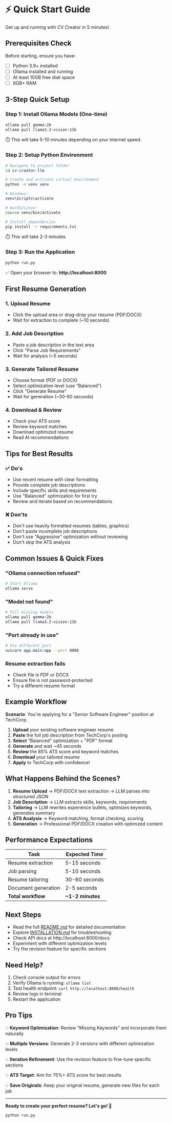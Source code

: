 # ⚡ Quick Start Guide

Get up and running with CV Creator in 5 minutes!

## Prerequisites Check

Before starting, ensure you have:
- [ ] Python 3.9+ installed
- [ ] Ollama installed and running
- [ ] At least 10GB free disk space
- [ ] 8GB+ RAM

## 3-Step Quick Setup

### Step 1: Install Ollama Models (One-time)

```bash
ollama pull gemma:2b
ollama pull llama3.2-vision:11b
```

⏱️ This will take 5-10 minutes depending on your internet speed.

### Step 2: Setup Python Environment

```bash
# Navigate to project folder
cd cv-creator-llm

# Create and activate virtual environment
python -m venv venv

# Windows:
venv\Scripts\activate

# macOS/Linux:
source venv/bin/activate

# Install dependencies
pip install -r requirements.txt
```

⏱️ This will take 2-3 minutes.

### Step 3: Run the Application

```bash
python run.py
```

✅ Open your browser to: **http://localhost:8000**

## First Resume Generation

### 1. Upload Resume
- Click the upload area or drag-drop your resume (PDF/DOCX)
- Wait for extraction to complete (~10 seconds)

### 2. Add Job Description
- Paste a job description in the text area
- Click "Parse Job Requirements"
- Wait for analysis (~5 seconds)

### 3. Generate Tailored Resume
- Choose format (PDF or DOCX)
- Select optimization level (use "Balanced")
- Click "Generate Resume"
- Wait for generation (~30-60 seconds)

### 4. Download & Review
- Check your ATS score
- Review keyword matches
- Download optimized resume
- Read AI recommendations

## Tips for Best Results

### ✅ Do's
- Use recent resume with clear formatting
- Provide complete job descriptions
- Include specific skills and requirements
- Use "Balanced" optimization for first try
- Review and iterate based on recommendations

### ❌ Don'ts
- Don't use heavily formatted resumes (tables, graphics)
- Don't paste incomplete job descriptions
- Don't use "Aggressive" optimization without reviewing
- Don't skip the ATS analysis

## Common Issues & Quick Fixes

### "Ollama connection refused"
```bash
# Start Ollama
ollama serve
```

### "Model not found"
```bash
# Pull missing models
ollama pull gemma:2b
ollama pull llama3.2-vision:11b
```

### "Port already in use"
```bash
# Use different port
uvicorn app.main:app --port 8080
```

### Resume extraction fails
- Check file is PDF or DOCX
- Ensure file is not password-protected
- Try a different resume format

## Example Workflow

**Scenario**: You're applying for a "Senior Software Engineer" position at TechCorp.

1. **Upload** your existing software engineer resume
2. **Paste** the full job description from TechCorp's posting
3. **Select** "Balanced" optimization + "PDF" format
4. **Generate** and wait ~45 seconds
5. **Review** the 85% ATS score and keyword matches
6. **Download** your tailored resume
7. **Apply** to TechCorp with confidence!

## What Happens Behind the Scenes?

1. **Resume Upload** → PDF/DOCX text extraction → LLM parses into structured JSON
2. **Job Description** → LLM extracts skills, keywords, requirements
3. **Tailoring** → LLM rewrites experience bullets, optimizes keywords, generates summary
4. **ATS Analysis** → Keyword matching, format checking, scoring
5. **Generation** → Professional PDF/DOCX creation with optimized content

## Performance Expectations

| Task | Expected Time |
|------|--------------|
| Resume extraction | 5-15 seconds |
| Job parsing | 5-10 seconds |
| Resume tailoring | 30-60 seconds |
| Document generation | 2-5 seconds |
| **Total workflow** | **~1-2 minutes** |

## Next Steps

- Read the full [README.md](README.md) for detailed documentation
- Explore [INSTALLATION.md](INSTALLATION.md) for troubleshooting
- Check API docs at http://localhost:8000/docs
- Experiment with different optimization levels
- Try the revision feature for specific sections

## Need Help?

1. Check console output for errors
2. Verify Ollama is running: `ollama list`
3. Test health endpoint: `curl http://localhost:8000/health`
4. Review logs in terminal
5. Restart the application

## Pro Tips

💡 **Keyword Optimization**: Review "Missing Keywords" and incorporate them naturally

💡 **Multiple Versions**: Generate 2-3 versions with different optimization levels

💡 **Iterative Refinement**: Use the revision feature to fine-tune specific sections

💡 **ATS Target**: Aim for 75%+ ATS score for best results

💡 **Save Originals**: Keep your original resume, generate new files for each job

---

**Ready to create your perfect resume? Let's go! 🚀**

```bash
python run.py
```
